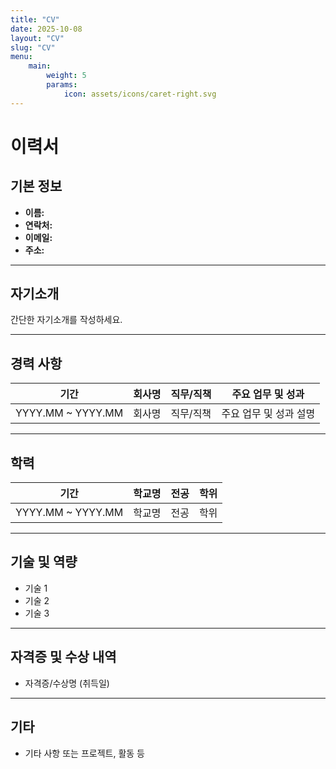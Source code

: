 ```yaml
---
title: "CV"
date: 2025-10-08
layout: "CV"
slug: "CV"
menu:
    main:
        weight: 5
        params: 
            icon: assets/icons/caret-right.svg
---
```


# 이력서

## 기본 정보
- **이름:** 
- **연락처:** 
- **이메일:** 
- **주소:** 

---

## 자기소개
간단한 자기소개를 작성하세요.

---

## 경력 사항
| 기간         | 회사명        | 직무/직책      | 주요 업무 및 성과           |
| ------------ | ------------- | -------------- | -------------------------- |
| YYYY.MM ~ YYYY.MM | 회사명 | 직무/직책 | 주요 업무 및 성과 설명 |

---

## 학력
| 기간         | 학교명        | 전공           | 학위           |
| ------------ | ------------- | -------------- | -------------- |
| YYYY.MM ~ YYYY.MM | 학교명 | 전공 | 학위 |

---

## 기술 및 역량
- 기술 1
- 기술 2
- 기술 3

---

## 자격증 및 수상 내역
- 자격증/수상명 (취득일)

---

## 기타
- 기타 사항 또는 프로젝트, 활동 등
```